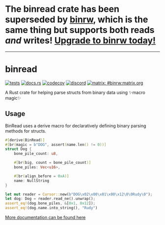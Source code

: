 # The binread crate has been superseded by [binrw](https://github.com/jam1garner/binrw), which is the same thing but supports both reads *and* writes! [Upgrade to binrw today!](https://github.com/jam1garner/binrw)

---

# binread

[![tests](https://github.com/jam1garner/binread/actions/workflows/cargo_tests.yml/badge.svg)](https://github.com/jam1garner/binread/actions/workflows/cargo_tests.yml)
[![docs.rs](https://docs.rs/binread/badge.svg)](https://docs.rs/binread)
[![codecov](https://codecov.io/gh/jam1garner/binread/branch/master/graph/badge.svg?token=UREOWI2KAY)](https://codecov.io/gh/jam1garner/binread) 
[![discord](https://img.shields.io/discord/818723403871551509?color=gray&label=%20&logo=discord)](https://discord.gg/ABy4Qh549j)
[![matrix: #binrw:matrix.org](https://img.shields.io/badge/style-%23binrw:matrix.org-blue.svg?style=flat&label=[m])](https://matrix.to/#/#binrw:matrix.org)

A Rust crate for helping parse structs from binary data using ✨macro magic✨


## Usage

BinRead uses a derive macro for declaratively defining binary parsing methods for structs.

```rust
#[derive(BinRead)]
#[br(magic = b"DOG", assert(name.len() != 0))]
struct Dog {
    bone_pile_count: u8,

    #[br(big, count = bone_pile_count)]
    bone_piles: Vec<u16>,

    #[br(align_before = 0xA)]
    name: NullString
}

let mut reader = Cursor::new(b"DOG\x02\x00\x01\x00\x12\0\0Rudy\0");
let dog: Dog = reader.read_ne().unwrap();
assert_eq!(dog.bone_piles, &[0x1, 0x12]);
assert_eq!(dog.name.into_string(), "Rudy")
```

[More documentation can be found here](https://docs.rs/binread/)
